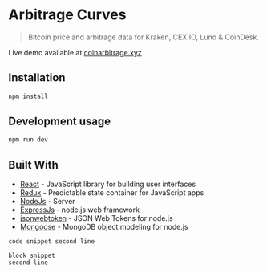 # Arbitrage Curves
> Bitcoin price and arbitrage data for Kraken, CEX.IO, Luno & CoinDesk.

Live demo available at [coinarbitrage.xyz](https://coinarbitrage.xyz)

## Installation

```sh
npm install
```

## Development usage

```sh
npm run dev
```

## Built With

* [React](https://github.com/facebook/react) - JavaScript library for building user interfaces
* [Redux](https://github.com/reduxjs/redux) - Predictable state container for JavaScript apps
* [NodeJs](https://github.com/nodejs/node) - Server
* [ExpressJs](https://github.com/expressjs/express) - node.js web framework
* [jsonwebtoken](https://github.com/auth0/node-jsonwebtoken) - JSON Web Tokens for node.js
* [Mongoose](https://github.com/Automattic/mongoose) - MongoDB object modeling for node.js

`code snippet
second line
`

```
block snippet
second line
```
